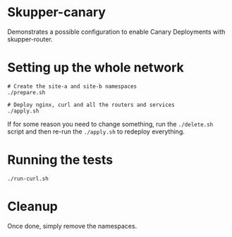 # Skupper-canary

Demonstrates a possible configuration to enable Canary Deployments with skupper-router.

# Setting up the whole network

```
# Create the site-a and site-b namespaces
./prepare.sh

# Deploy nginx, curl and all the routers and services
./apply.sh
```

If for some reason you need to change something, run the `./delete.sh` script
and then re-run the `./apply.sh` to redeploy everything.

# Running the tests

```
./run-curl.sh
```

# Cleanup

Once done, simply remove the namespaces.
